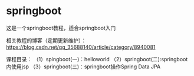# springboot 
这是一个springboot教程，适合springboot入门

相关教程的博客（定期更新维护）：https://blog.csdn.net/qq_35688140/article/category/8940081

课程目录：
（1）spingboot(一)：helloworld
（2）springboot(二):springboot内使用jsp
（3）springboot(三)：springboot操作Spring Data JPA
